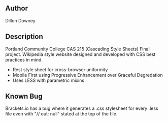 ## Author

Dillon Downey

## Description

Portland Community College CAS 215 (Cascading Style Sheets) Final project.
Wikipedia style website designed and developed with CSS best practices in mind.
- Rest style sheet for cross-browser uniformity
- Mobile First using Progressive Enhancement over Graceful Degredation
- Uses LESS with parametric mixins

## Known Bug

Brackets.io has a bug where it generates a .css stylesheet for every .less file even with "// out: null" stated at the top of the file.
